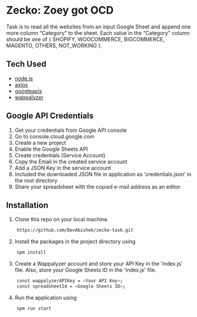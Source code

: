 # Zecko: Zoey got OCD

Task is to read all the websites from an input Google Sheet and append one more column “Category” to the sheet. Each value in the “Category” column should be one of { SHOPIFY, WOOCOMMERCE, BIGCOMMERCE, MAGENTO, OTHERS, NOT_WORKING }.

## Tech Used

- [node.js](https://nodejs.org/en/)
- [axios](https://www.npmjs.com/package/axios)
- [googleapis](https://www.npmjs.com/package/googleapis)
- [wappalyzer](https://www.wappalyzer.com/)


## Google API Credentials
1. Get your credentials from Google API console
2. Go to console.cloud.google.com
3. Create a new project
4. Enable the Google Sheets API
5. Create credentials (Service Account)
6. Copy the Email in the created service account
7. Add a JSON Key in the service account
8. Included the downloaded JSON file in application as 'credentials.json' in the root directory 
9. Share your spreadsheet with the copied e-mail address as an editor

## Installation
1. Clone this repo on your local machine.

```bash
    https://github.com/DevAbishek/zecko-task.git
```

2. Install the packages in the project directory using
```bash
    npm install
```

3. Create a Wappalyzer account and store your API Key in the 'index.js' file. Also, store your Google Sheets ID in the 'index.js' file.
```bash
    const wappalyzerAPIKey = <Your API Key>;
    const spreadsheetId = <Google Sheets ID>;
```

4. Run the application using
```bash
    npm run start
```